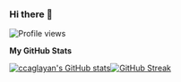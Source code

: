 ### Hi there 👋


<!--
**ccaglayan/ccaglayan** is a ✨ _special_ ✨ repository because its `README.md` (this file) appears on your GitHub profile.

Here are some ideas to get you started:

- 🔭 I’m currently working on ...
- 🌱 I’m currently learning ...
- 👯 I’m looking to collaborate on ...
- 🤔 I’m looking for help with ...
- 💬 Ask me about ...
- 📫 How to reach me: ...
- 😄 Pronouns: ...
- ⚡ Fun fact: ...
-->


![Profile views](https://gpvc.arturio.dev/ccaglayan) 

<b>My GitHub Stats</b>

<a href="http://www.github.com/mgmetehan"><img src="https://github-readme-stats.vercel.app/api?username=ccaglayan&show_icons=true&hide=&count_private=true&title_color=a855f7&text_color=ffffff&icon_color=0891b2&bg_color=000000&hide_border=true&show_icons=true" alt="ccaglayan's GitHub stats" /></a>[![GitHub Streak](http://github-readme-streak-stats.herokuapp.com?user=ccaglayan&theme=midnight-purple&date_format=j%20M%5B%20Y%5D)](https://git.io/streak-stats)
